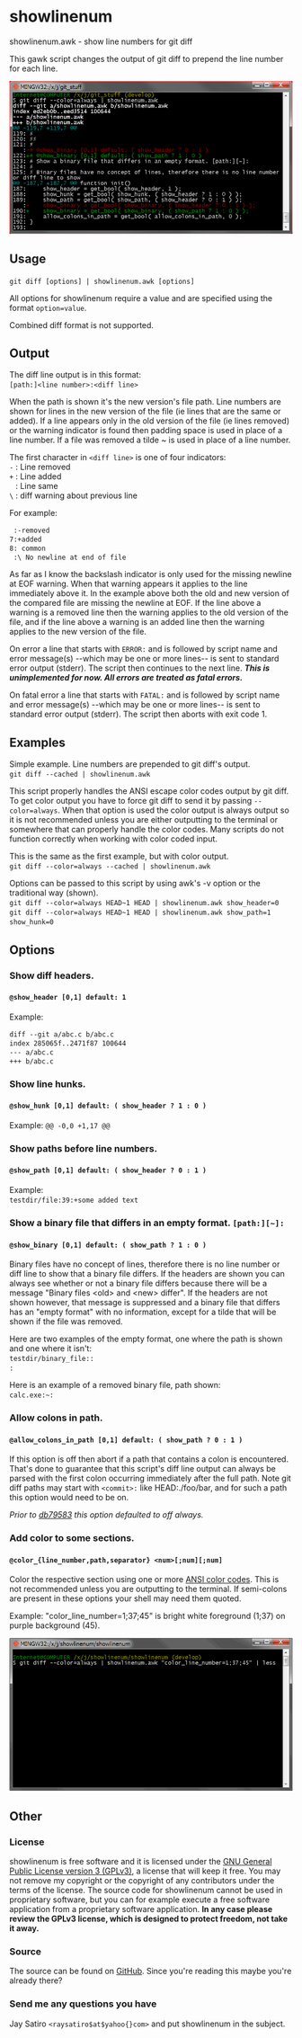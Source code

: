 showlinenum
===========

showlinenum.awk - show line numbers for git diff

This gawk script changes the output of git diff to prepend the line number for
each line.

[![screenshot](screenshot.png?raw=true)](screenshot.png?raw=true)

Usage
-----

`git diff [options] | showlinenum.awk [options]`

All options for showlinenum require a value and are specified using the format
`option=value`.

Combined diff format is not supported.

Output
------

The diff line output is in this format:  
`[path:]<line number>:<diff line>`

When the path is shown it's the new version's file path. Line numbers are shown
for lines in the new version of the file (ie lines that are the same or added).
If a line appears only in the old version of the file (ie lines removed) or the
warning indicator is found then padding space is used in place of a line
number. If a file was removed a tilde ~ is used in place of a line number.

The first character in `<diff line>` is one of four indicators:  
`-` : Line removed  
`+` : Line added  
` ` : Line same  
`\` : diff warning about previous line

For example:
```
 :-removed
7:+added
8: common
 :\ No newline at end of file
```

As far as I know the backslash indicator is only used for the missing newline
at EOF warning. When that warning appears it applies to the line immediately
above it. In the example above both the old and new version of the compared
file are missing the newline at EOF. If the line above a warning is a removed
line then the warning applies to the old version of the file, and if the line
above a warning is an added line then the warning applies to the new version of
the file.

On error a line that starts with `ERROR:` and is followed by script name and
error message(s) --which may be one or more lines-- is sent to standard error
output (stderr). The script then continues to the next line.
***This is unimplemented for now. All errors are treated as fatal errors.***

On fatal error a line that starts with `FATAL:` and is followed by script name
and error message(s) --which may be one or more lines-- is sent to standard
error output (stderr). The script then aborts with exit code 1.

Examples
--------

Simple example. Line numbers are prepended to git diff's output.  
`git diff --cached | showlinenum.awk`

This script properly handles the ANSI escape color codes output by git diff. To
get color output you have to force git diff to send it by passing
`--color=always`. When that option is used the color output is always output so
it is not recommended unless you are either outputting to the terminal or
somewhere that can properly handle the color codes. Many scripts do not
function correctly when working with color coded input.

This is the same as the first example, but with color output.  
`git diff --color=always --cached | showlinenum.awk`

Options can be passed to this script by using awk's -v option or the
traditional way (shown).  
`git diff --color=always HEAD~1 HEAD | showlinenum.awk show_header=0`  
`git diff --color=always HEAD~1 HEAD | showlinenum.awk show_path=1 show_hunk=0`

Options
-------

### Show diff headers.
#### `@show_header [0,1] default: 1`

Example:
```
diff --git a/abc.c b/abc.c
index 285065f..2471f87 100644
--- a/abc.c
+++ b/abc.c
```

### Show line hunks.
#### `@show_hunk [0,1] default: ( show_header ? 1 : 0 )`

Example: `@@ -0,0 +1,17 @@`

### Show paths before line numbers.
#### `@show_path [0,1] default: ( show_header ? 0 : 1 )`

Example:  
`testdir/file:39:+some added text`

### Show a binary file that differs in an empty format. `[path:][~]:`
#### `@show_binary [0,1] default: ( show_path ? 1 : 0 )`

Binary files have no concept of lines, therefore there is no line number or
diff line to show that a binary file differs. If the headers are shown you can
always see whether or not a binary file differs because there will be a message
"Binary files &lt;old&gt; and &lt;new&gt; differ". If the headers are not shown
however, that message is suppressed and a binary file that differs has an
"empty format" with no information, except for a tilde that will be shown if
the file was removed.

Here are two examples of the empty format, one where the path is shown and one
where it isn't:  
`testdir/binary_file::`  
`:`

Here is an example of a removed binary file, path shown:  
`calc.exe:~:`

### Allow colons in path.
#### `@allow_colons_in_path [0,1] default: ( show_path ? 0 : 1 )`

If this option is off then abort if a path that contains a colon is
encountered. That's done to guarantee that this script's diff line output can
always be parsed with the first colon occurring immediately after the full
path. Note git diff paths may start with `<commit>:` like HEAD:./foo/bar, and
for such a path this option would need to be on.

*Prior to
[db79583](https://github.com/jay/showlinenum/commit/db79583)
this option defaulted to off always.*

### Add color to some sections.
#### `@color_{line_number,path,separator} <num>[;num][;num]`

Color the respective section using one or more
[ANSI color codes](https://user-images.githubusercontent.com/965580/27257186-e5709826-539a-11e7-9dcb-414fa65a0fbe.png).
This is not recommended unless you are outputting to the terminal.
If semi-colons are present in these options your shell may need them quoted.

Example: "color_line_number=1;37;45" is bright white foreground (1;37) on
purple background (45).

[![color_line_number](color_line_number.gif?raw=true)](color_line_number.gif?raw=true)


Other
-----


### License

showlinenum is free software and it is licensed under the
[GNU General Public License version 3 (GPLv3)](http://www.gnu.org/copyleft/gpl.html),
a license that will keep it free. You may not remove my copyright or the
copyright of any contributors under the terms of the license. The source code
for showlinenum cannot be used in proprietary software, but you can for example
execute a free software application from a proprietary software application.
**In any case please review the GPLv3 license, which is designed to protect
freedom, not take it away.**

### Source

The source can be found on
[GitHub](https://github.com/jay/showlinenum).
Since you're reading this maybe you're already there?

### Send me any questions you have

Jay Satiro `<raysatiro$at$yahoo{}com>` and put showlinenum in the subject.
